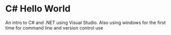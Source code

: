 C# Hello World
==============

An intro to C# and .NET using Visual Studio. Also using windows for the first time for command line and version control use